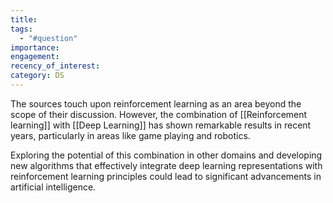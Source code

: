 ```yaml
---
title: 
tags:
  - "#question"
importance: 
engagement: 
recency_of_interest: 
category: DS
---
```

The sources touch upon reinforcement learning as an area beyond the scope of their discussion. However, the combination of [[Reinforcement learning]]  with [[Deep Learning]] has shown remarkable results in recent years, particularly in areas like game playing and robotics. 


Exploring the potential of this combination in other domains and developing new algorithms that effectively integrate deep learning representations with reinforcement learning principles could lead to significant advancements in artificial intelligence.


